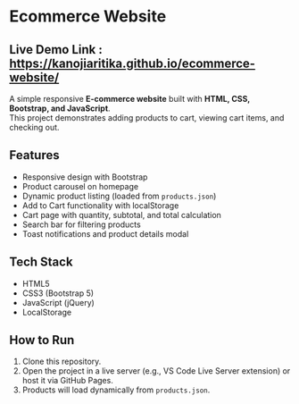 # Ecommerce Website

## Live Demo Link : https://kanojiaritika.github.io/ecommerce-website/

A simple responsive **E-commerce website** built with **HTML, CSS, Bootstrap, and JavaScript**.  
This project demonstrates adding products to cart, viewing cart items, and checking out.  

## Features  
- Responsive design with Bootstrap  
- Product carousel on homepage  
- Dynamic product listing (loaded from `products.json`)  
- Add to Cart functionality with localStorage  
- Cart page with quantity, subtotal, and total calculation  
- Search bar for filtering products  
- Toast notifications and product details modal  

## Tech Stack  
- HTML5  
- CSS3 (Bootstrap 5)  
- JavaScript (jQuery)  
- LocalStorage  

## How to Run  
1. Clone this repository.  
2. Open the project in a live server (e.g., VS Code Live Server extension) or host it via GitHub Pages.  
3. Products will load dynamically from `products.json`.  

